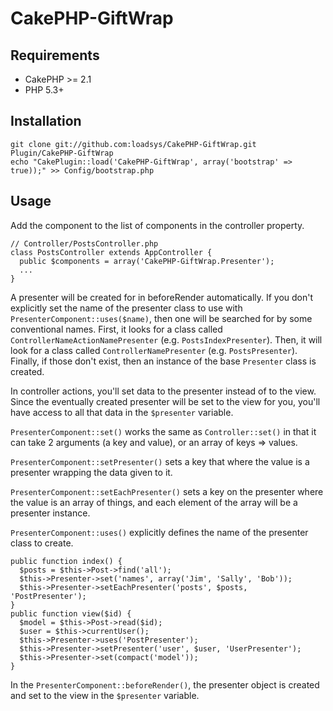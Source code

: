 # CakePHP-GiftWrap

## Requirements

* CakePHP >= 2.1
* PHP 5.3+

## Installation

```
git clone git://github.com:loadsys/CakePHP-GiftWrap.git Plugin/CakePHP-GiftWrap
echo "CakePlugin::load('CakePHP-GiftWrap', array('bootstrap' => true));" >> Config/bootstrap.php
```

## Usage

Add the component to the list of components in the controller property.

```
// Controller/PostsController.php
class PostsController extends AppController {
  public $components = array('CakePHP-GiftWrap.Presenter');
  ...
}
```

A presenter will be created for in beforeRender automatically. If you don't explicitly set the name of the presenter class to use with `PresenterComponent::uses($name)`, then one will be searched for by some conventional names. First, it looks for a class called `ControllerNameActionNamePresenter` (e.g. `PostsIndexPresenter`). Then, it will look for a class called `ControllerNamePresenter` (e.g. `PostsPresenter`). Finally, if those don't exist, then an instance of the base `Presenter` class is created.

In controller actions, you'll set data to the presenter instead of to the view. Since the eventually created presenter will be set to the view for you, you'll have access to all that data in the `$presenter` variable.

`PresenterComponent::set()` works the same as `Controller::set()` in that it can take 2 arguments (a key and value), or an array of keys => values.

`PresenterComponent::setPresenter()` sets a key that where the value is a presenter wrapping the data given to it.

`PresenterComponent::setEachPresenter()` sets a key on the presenter where the value is an array of things, and each element of the array will be a presenter instance.

`PresenterComponent::uses()` explicitly defines the name of the presenter class to create.

```
public function index() {
  $posts = $this->Post->find('all');
  $this->Presenter->set('names', array('Jim', 'Sally', 'Bob'));
  $this->Presenter->setEachPresenter('posts', $posts, 'PostPresenter');
}
public function view($id) {
  $model = $this->Post->read($id);
  $user = $this->currentUser();
  $this->Presenter->uses('PostPresenter');
  $this->Presenter->setPresenter('user', $user, 'UserPresenter');
  $this->Presenter->set(compact('model'));
}
```

In the `PresenterComponent::beforeRender()`, the presenter object is created and set to the view in the `$presenter` variable.
